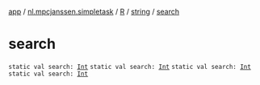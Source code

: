 [app](../../../index.md) / [nl.mpcjanssen.simpletask](../../index.md) / [R](../index.md) / [string](index.md) / [search](.)

# search

`static val search: `[`Int`](https://kotlinlang.org/api/latest/jvm/stdlib/kotlin/-int/index.html)
`static val search: `[`Int`](https://kotlinlang.org/api/latest/jvm/stdlib/kotlin/-int/index.html)
`static val search: `[`Int`](https://kotlinlang.org/api/latest/jvm/stdlib/kotlin/-int/index.html)
`static val search: `[`Int`](https://kotlinlang.org/api/latest/jvm/stdlib/kotlin/-int/index.html)